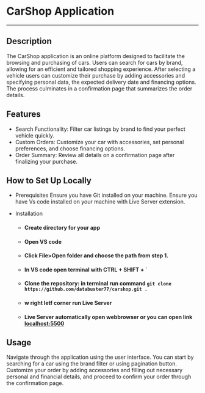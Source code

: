 # CarShop Application
---
## Description

The CarShop application is an online platform designed to facilitate the browsing and purchasing of cars. Users can search for cars by brand, allowing for an efficient and tailored shopping experience. After selecting a vehicle users can customize their purchase by adding accessories and specifying personal data, the expected delivery date and financing options. The process culminates in a confirmation page that summarizes the order details.

## Features
* Search Functionality: Filter car listings by brand to find your perfect vehicle quickly.
* Custom Orders: Customize your car with accessories, set personal preferences, and choose financing options.
* Order Summary: Review all details on a confirmation page after finalizing your purchase.

## How to Set Up Locally

* Prerequisites
Ensure you have Git installed on your machine.
Ensure you have Vs code installed on your machine with Live Server extension.

* Installation
  * #### Create directory for your app
  * #### Open VS code
  * #### Click File>Open folder and choose the path from step 1.
  * #### In VS code open terminal with CTRL + SHIFT + `
  * #### Clone the repository: in terminal run command `git clone https://github.com/databuster77/carshop.git .`
  * #### w right letf corner run Live Server
  * #### Live Server automatically open webbrowser or you can open link [localhost:5500](http://127.0.0.1:5500/) 


## Usage
Navigate through the application using the user interface. You can start by searching for a car using the brand filter or using pagination button. Customize your order by adding accessories and filling out necessary personal and financial details, and proceed to confirm your order through the confirmation page.
